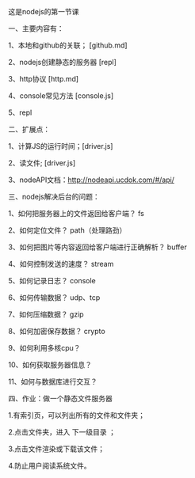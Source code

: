 
这是nodejs的第一节课

一、主要内容有：

1、本地和github的关联；    [github.md]

2、nodejs创建静态的服务器  [repl]

3、http协议  [http.md]

4、console常见方法   [console.js]

5、repl


二、扩展点：

1、计算JS的运行时间；[driver.js]

2、读文件;  [driver.js]

3、nodeAPI文档：http://nodeapi.ucdok.com/#/api/


三、nodejs解决后台的问题：

1、如何把服务器上的文件返回给客户端？  fs

2、如何定位文件？  path（处理路劲）

3、如何把图片等内容返回给客户端进行正确解析？ buffer

4、如何控制发送的速度？ stream

5、如何记录日志？  console

6、如何传输数据？  udp、tcp

7、如何压缩数据？  gzip

8、如何加密保存数据？  crypto

9、如何利用多核cpu？

10、如何获取服务器信息？

11、如何与数据库进行交互？


四、作业：做一个静态文件服务器

1.有索引页，可以列出所有的文件和文件夹；

2.点击文件夹，进入 下一级目录 ；

3.点击文件渲染或下载该文件；

4.防止用户阅读系统文件。

